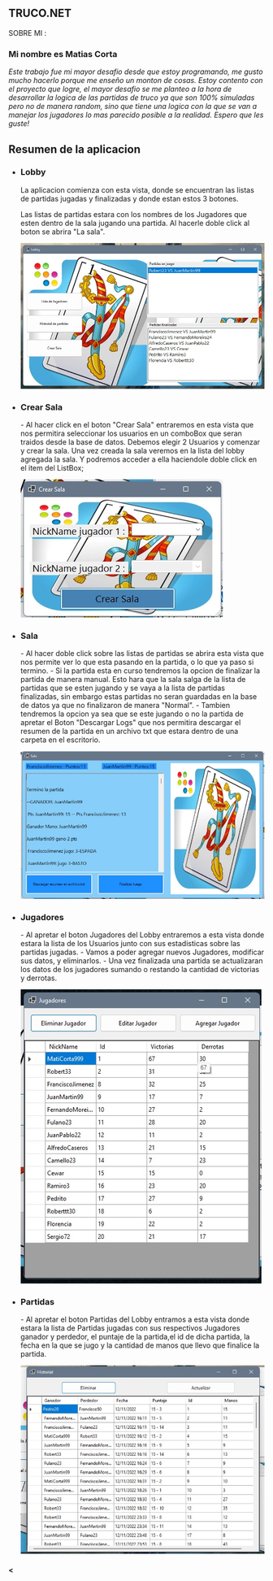 ## **TRUCO.NET**

 SOBRE MI : 
 
 
### Mi nombre es **Matias Corta**

*Este trabajo fue mi mayor desafio desde que estoy programando, me gusto mucho hacerlo porque me enseño un monton de cosas. Estoy contento con el proyecto que logre, el mayor desafio se me planteo a la hora de desarrollar la logica de las partidas de truco ya que son 100% simuladas pero no de manera random, sino que tiene una logica con la que se van a manejar los jugadores lo mas parecido posible a la realidad. Espero que les guste!*

<h2> Resumen de la aplicacion </h2>

<ul>
  <li><h3>Lobby</h3>  
  La aplicacion comienza con esta vista, donde se encuentran las listas de partidas jugadas y finalizadas y donde estan estos 3 botones.
  
  Las listas de partidas estara con los nombres de los Jugadores que esten dentro de la sala jugando una partida.
  Al hacerle doble click al boton se abrira "La sala".
  
 ![](https://github.com/CortaMatias/Corta.Matias.TP2/blob/main/Fotos%20Readme/Lobby.jpeg)</li>
  
  <li><h3>Crear Sala</h3>
  - Al hacer click en el boton "Crear Sala" entraremos en esta vista que nos permitira seleccionar los usuarios en un comboBox que seran traidos desde la base de datos. Debemos elegir 2 Usuarios y comenzar y crear la sala. Una vez creada la sala veremos en la lista del lobby agregada la sala. Y podremos acceder a ella haciendole doble click en el item del ListBox;
  
  ![](https://github.com/CortaMatias/Corta.Matias.TP2/blob/main/Fotos%20Readme/CrearSala.jpeg) </li>
  
  
  <li><h3>Sala</h3>
  - Al hacer doble click sobre las listas de partidas se abrira esta vista que nos permite ver lo que esta pasando en la partida, o lo que ya paso si termino.
  - Si la partida esta en curso tendremos la opcion de finalizar la partida de manera manual. Esto hara que la sala salga de la lista de partidas que se esten jugando y se vaya a la lista de partidas finalizadas, sin embargo estas partidas no seran guardadas en la base de datos ya que no finalizaron de manera "Normal".
  - Tambien tendremos la opcion ya sea que se este jugando o no la partida de apretar el Boton "Descargar Logs" que nos permitira descargar el resumen de la partida en un archivo txt que estara dentro de una carpeta en el escritorio.
   
 ![](https://github.com/CortaMatias/Corta.Matias.TP2/blob/main/Fotos%20Readme/Sala.jpeg) </li> 
  
  <li><h3>Jugadores</h3>
  - Al apretar el boton Jugadores del Lobby entraremos a esta vista donde estara la lista de los Usuarios junto con sus estadisticas sobre las partidas jugadas.
  - Vamos a poder agregar nuevos Jugadores, modificar sus datos, y eliminarlos.
  - Una vez finalizada una partida se actualizaran los datos de los jugadores sumando o restando la cantidad de victorias y derrotas.
  
 ![](https://github.com/CortaMatias/Corta.Matias.TP2/blob/main/Fotos%20Readme/Jugadores.jpeg) </li>
  
  <li><h3>Partidas</h3>
  - Al apretar el boton Partidas del Lobby entramos a esta vista donde estara la lista de Partidas jugadas con sus respectivos Jugadores ganador y perdedor, el puntaje de la partida,el id de dicha partida, la fecha en la que se jugo y la cantidad de manos que llevo que finalice la partida. 
  
  ![](https://github.com/CortaMatias/Corta.Matias.TP2/blob/main/Fotos%20Readme/Partida.jpeg) </li>
</ul>
 
 
 <h4> <
 
 
